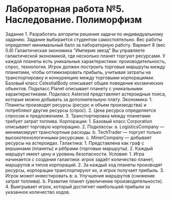 # Лабораторная работа №5. Наследование. Полиморфизм
Задание
    1.  Разработать алгоритм решения задачи по индивидуальному заданию. Задание выбирается студентом самостоятельно. Вес работы определяет минимальный балл за лабораторную работу. Вариант 8 (вес 0.8)
    Галактическая экономика "Империя звезд"
    Вы управляете галактической экономикой, где несколько планет торгуют
    ресурсами. У каждой планеты есть уникальные характеристики:
    производительность, спрос, технология. Игрок должен построить торговые
    маршруты между планетами, чтобы оптимизировать прибыль, учитывая затраты на
    транспортировку и конкуренцию между торговыми корпорациями.
    Базовый класс CelestialBody описывает общее поведение космических
    объектов.
    Подкласс Planet описывает планету с уникальными характеристиками.
    Подкласс Asteroid представляет астероидные пояса, которые можно добывать
    за дополнительную плату.
    Экономика:
                                    1. Планеты производят ресурсы (ресурс и объем производства) и
                                потребляют другие ресурсы (спрос).
                                    2. Цена ресурса определяется спросом и предложением.
                                    3. Транспортировка между планетами требует затрат топлива.
    Корпорации:
            1. Базовый класс Corporation описывает торговую корпорацию.
            2. Подклассы:
                a. LogisticsCompany — минимизирует транспортные расходы.
                b. TechTrader — торгует только высокотехнологичными ресурсами.
                c. MinerCompany — добывает ресурсы на астероидах.
    Галактика:
            1. Представлена как граф с вершинами (планеты) и рёбрами (торговые маршруты).
            2. Каждый маршрут имеет цену и уровень безопасности.
    Условия:
            1. Игра начинается с создания галактики: игрок задаёт количество планет, маршрутов и типов корпораций.
            2. За каждый ход планеты производят ресурсы, корпорации транспортируют их, и игрок получает прибыль.
            3. Игрок может инвестировать в:
                a. Улучшение маршрутов (снижение затрат топлива).
                b. Развитие планет (увеличение производительности).
            4. Выигрывает игрок, который достигнет наибольшей прибыли за указанное количество ходов.
